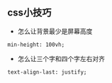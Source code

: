 ## css小技巧

- 怎么让背景最少是屏幕高度

```
min-height: 100vh;
```

- 怎么让三个字和四个字左右对齐

```
text-align-last: justify;
```